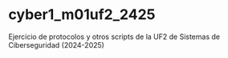 # cyber1_m01uf2_2425
Ejercicio de protocolos y otros scripts de la UF2 de Sistemas de Ciberseguridad (2024-2025)

